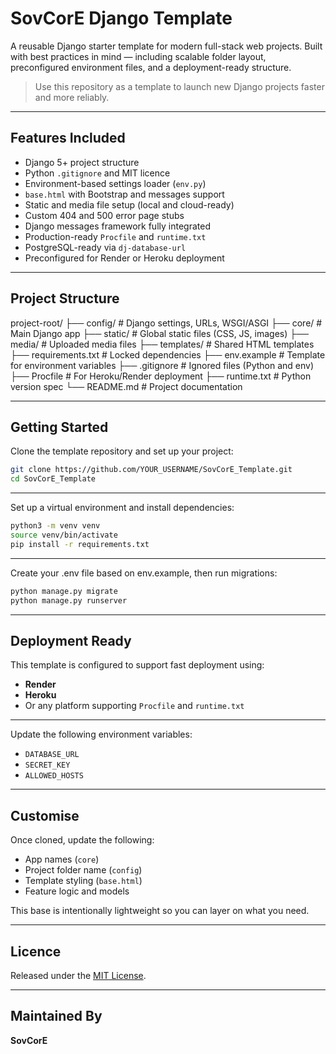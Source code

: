 # SovCorE Django Template

A reusable Django starter template for modern full-stack web projects. Built with best practices in mind — including scalable folder layout, preconfigured environment files, and a deployment-ready structure.

> Use this repository as a template to launch new Django projects faster and more reliably.

---

## Features Included

- Django 5+ project structure
- Python `.gitignore` and MIT licence
- Environment-based settings loader (`env.py`)
- `base.html` with Bootstrap and messages support
- Static and media file setup (local and cloud-ready)
- Custom 404 and 500 error page stubs
- Django messages framework fully integrated
- Production-ready `Procfile` and `runtime.txt`
- PostgreSQL-ready via `dj-database-url`
- Preconfigured for Render or Heroku deployment

---

## Project Structure

project-root/
├── config/ # Django settings, URLs, WSGI/ASGI
├── core/ # Main Django app
├── static/ # Global static files (CSS, JS, images)
├── media/ # Uploaded media files
├── templates/ # Shared HTML templates
├── requirements.txt # Locked dependencies
├── env.example # Template for environment variables
├── .gitignore # Ignored files (Python and env)
├── Procfile # For Heroku/Render deployment
├── runtime.txt # Python version spec
└── README.md # Project documentation

---

## Getting Started

Clone the template repository and set up your project:

```bash
git clone https://github.com/YOUR_USERNAME/SovCorE_Template.git
cd SovCorE_Template
```

---

Set up a virtual environment and install dependencies:

```bash
python3 -m venv venv
source venv/bin/activate
pip install -r requirements.txt
```

---

Create your .env file based on env.example, then run migrations:

```bash
python manage.py migrate
python manage.py runserver
```

---

## Deployment Ready

This template is configured to support fast deployment using:

- **Render**
- **Heroku**
- Or any platform supporting `Procfile` and `runtime.txt`

---

Update the following environment variables:

- `DATABASE_URL`
- `SECRET_KEY`
- `ALLOWED_HOSTS`

---

## Customise

Once cloned, update the following:

- App names (`core`)
- Project folder name (`config`)
- Template styling (`base.html`)
- Feature logic and models

This base is intentionally lightweight so you can layer on what you need.

---

## Licence

Released under the [MIT License](LICENSE).

---

## Maintained By

**SovCorE**
